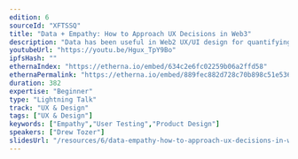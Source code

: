 ```yaml
---
edition: 6
sourceId: "XFTSSQ"
title: "Data + Empathy: How to Approach UX Decisions in Web3"
description: "Data has been useful in Web2 UX/UI design for quantifying user actions to understand what’s working and not working, but it doesn’t tell you why they’re doing that. When you pair participatory design with data design, you can get an effective picture of how and why people use the product. But, the problem is user research is becoming increasingly data heavy. Web3 enables more participatory design because people are aware of their data and are conscious of this type of exploitation."
youtubeUrl: "https://youtu.be/Hgux_TpY9Bo"
ipfsHash: ""
ethernaIndex: "https://etherna.io/embed/634c2e6fc02259b06a2ffd58"
ethernaPermalink: "https://etherna.io/embed/889fec882d728c70b898c51e536e6703f85651cb7356b8d01cfcfc092eecc297"
duration: 382
expertise: "Beginner"
type: "Lightning Talk"
track: "UX & Design"
tags: ["UX & Design"]
keywords: ["Empathy","User Testing","Product Design"]
speakers: ["Drew Tozer"]
slidesUrl: "/resources/6/data-empathy-how-to-approach-ux-decisions-in-web3.pdf"
---
```

